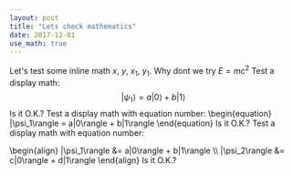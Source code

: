 ```yaml
---
layout: post
title: "Lets check mathematics"
date: 2017-12-01
use_math: true
---
```


Let's test some inline math $x$, $y$, $x_1$, $y_1$.
Why dont we try $E=mc^2$
Test a display math:
$$
   |\psi_1\rangle = a|0\rangle + b|1\rangle
$$
Is it O.K.?
Test a display math with equation number:
\begin{equation}
   |\psi_1\rangle = a|0\rangle + b|1\rangle
\end{equation}
Is it O.K.?
Test a display math with equation number:

  \begin{align}
    |\psi_1\rangle &= a|0\rangle + b|1\rangle \\\\
    |\psi_2\rangle &= c|0\rangle + d|1\rangle
  \end{align}
Is it O.K.?
